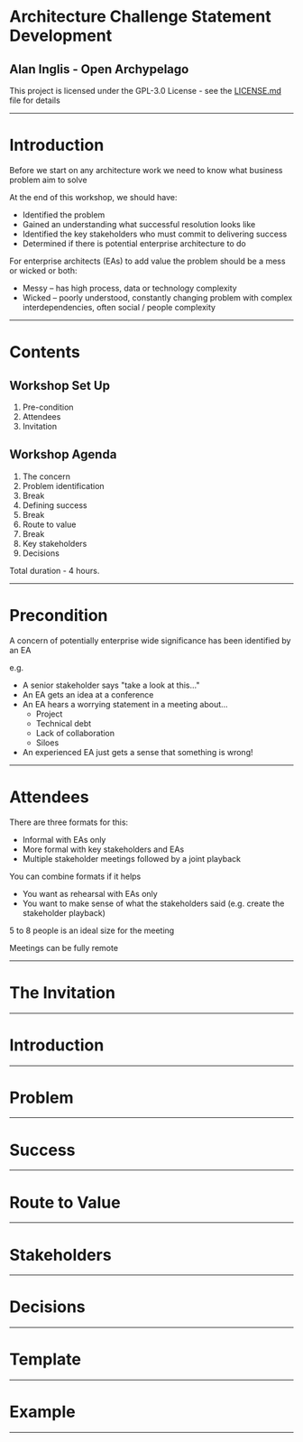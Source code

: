 # Architecture Challenge Statement Development​
## Alan Inglis - Open Archypelago
This project is licensed under the GPL-3.0 License - see the [LICENSE.md](https://github.com/Open-Archypelago/Archypelago/blob/main/LICENSE) file for details

---
# Introduction
Before we start on any architecture work we need to know what business problem aim to solve​

At the end of this workshop, we should have​:

- Identified the problem​
- Gained an understanding what successful resolution looks like​
- Identified the key stakeholders who must commit to delivering success​
- Determined if there is potential enterprise architecture to do​

For enterprise architects (EAs) to add value the problem should be a mess or wicked or both:​

- Messy – has high process, data or technology complexity​
- Wicked – poorly understood, constantly changing problem with complex interdependencies, often social / people complexity​

---
# Contents
## Workshop Set Up
1. Pre-condition
2. Attendees
3. Invitation

## Workshop Agenda
1. The concern
1. Problem identification
1. Break​
1. Defining success
1. Break​
1. Route to value
1. Break​
1. Key stakeholders
1. Decisions

Total duration - 4 hours.

---
# Precondition
A concern of potentially enterprise wide significance has been identified by an EA​

e.g.​

- A senior stakeholder says "take a look at this..."​
- An EA gets an idea at a conference​
- An EA hears a worrying statement in a meeting about...​
  - Project​
  - Technical debt​
  - Lack of collaboration​
  - Siloes​
- An experienced EA just gets a sense that something is wrong!​

---
# Attendees
There are three formats for this:​
- Informal with EAs only​
- More formal with key stakeholders and EAs​
- Multiple stakeholder meetings followed by a joint playback​

You can combine formats if it helps​
- You want as rehearsal with EAs only​
- You want to make sense of what the stakeholders said (e.g. create the stakeholder playback)​

5 to 8 people is an ideal size for the meeting​

Meetings can be fully remote​

---
# The Invitation

---
# Introduction

---
# Problem

---
# Success

---
# Route to Value

---
# Stakeholders

---
# Decisions

---
# Template

---
# Example

---
